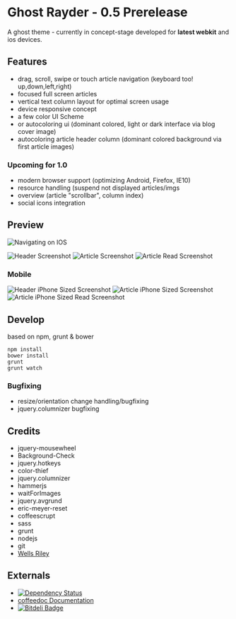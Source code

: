 # Ghost Rayder - 0.5 Prerelease

A ghost theme - currently in concept-stage developed for **latest webkit** and ios devices.

## Features

- drag, scroll, swipe or touch article navigation (keyboard too! up,down,left,right) 
- focused full screen articles
- vertical text column layout for optimal screen usage
- device responsive concept
- a few color UI Scheme
- or autocoloring ui (dominant colored, light or dark interface via blog cover image)
- autocoloring article header column (dominant colored background via first article images)

### Upcoming for 1.0

- modern browser support (optimizing Android, Firefox, IE10)
- resource handling (suspend not displayed articles/imgs
- overview (article "scrollbar", column index)
- social icons integration

## Preview

![Navigating on IOS](https://raw.github.com/k9ordon/ghostrayder/master/screens/navigating_ios.gif)

![Header Screenshot](/screens/header.png)
![Article Screenshot](/screens/article.png)
![Article Read Screenshot](/screens/read.png)

### Mobile

![Header iPhone Sized Screenshot](/screens/header_mobile.png)
![Article iPhone Sized Screenshot](/screens/article_mobile.png)
![Article iPhone Sized Read Screenshot](/screens/read_mobile.png)

## Develop
based on npm, grunt & bower 
    
    npm install
    bower install
    grunt
    grunt watch

### Bugfixing

- resize/orientation change handling/bugfixing
- jquery.columnizer bugfixing

## Credits
- jquery-mousewheel
- Background-Check
- jquery.hotkeys
- color-thief
- jquery.columnizer
- hammerjs
- waitForImages
- jquery.avgrund
- eric-meyer-reset
- coffeescrupt
- sass
- grunt
- nodejs
- git
- [Wells Riley](http://blog.wells.ee/dribbble/)

## Externals

- [![Dependency Status](https://gemnasium.com/k9ordon/ghostrayder.png)](https://gemnasium.com/k9ordon/ghostrayder)
- [coffeedoc Documentation](http://coffeedoc.info/github/k9ordon/ghostrayder/master/)
- [![Bitdeli Badge](https://d2weczhvl823v0.cloudfront.net/k9ordon/ghostrayder/trend.png)](https://bitdeli.com/free "Bitdeli Badge")
